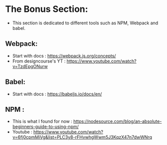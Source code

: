 # The Bonus Section:

- This section is dedicated to different tools such as NPM, Webpack and babel. 

## Webpack:

- Start with docs : https://webpack.js.org/concepts/
- From designcourse's YT : https://www.youtube.com/watch?v=TzdEpgONurw

## Babel:

- Start with docs : https://babeljs.io/docs/en/

## NPM :

- This is what I found for now : https://nodesource.com/blog/an-absolute-beginners-guide-to-using-npm/
- Youtube : https://www.youtube.com/watch?v=6fj0cpmMiVg&list=PLC3y8-rFHvwhgWwm5J3KqzX47n7dwWNrq

